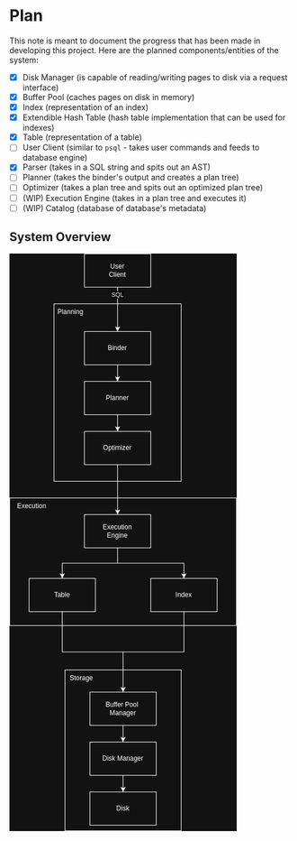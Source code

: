 # Plan

This note is meant to document the progress that has been made in developing this project. Here are the planned components/entities of the system:
- [x] Disk Manager (is capable of reading/writing pages to disk via a request interface)
- [x] Buffer Pool (caches pages on disk in memory)
- [x] Index (representation of an index)
- [x] Extendible Hash Table (hash table implementation that can be used for indexes)
- [x] Table (representation of a table)
- [ ] User Client (similar to `psql` - takes user commands and feeds to database engine)
- [x] Parser (takes in a SQL string and spits out an AST)
- [ ] Planner (takes the binder's output and creates a plan tree)
- [ ] Optimizer (takes a plan tree and spits out an optimized plan tree)
- [ ] (WIP) Execution Engine (takes in a plan tree and executes it)
- [ ] (WIP) Catalog (database of database's metadata)

## System Overview

![Architecture Overview](images/architecture.png)
